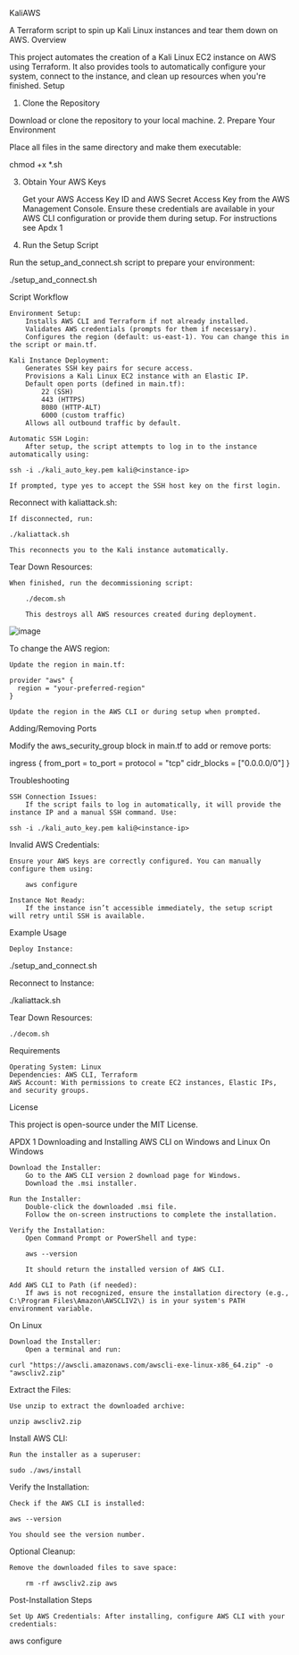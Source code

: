KaliAWS

A Terraform script to spin up Kali Linux instances and tear them down on AWS.
Overview

This project automates the creation of a Kali Linux EC2 instance on AWS using Terraform. It also provides tools to automatically configure your system, connect to the instance, and clean up resources when you're finished.
Setup
1. Clone the Repository

Download or clone the repository to your local machine.
2. Prepare Your Environment

Place all files in the same directory and make them executable:

chmod +x *.sh

3. Obtain Your AWS Keys

    Get your AWS Access Key ID and AWS Secret Access Key from the AWS Management Console.
    Ensure these credentials are available in your AWS CLI configuration or provide them during setup.
   For instructions see Apdx 1

5. Run the Setup Script

Run the setup_and_connect.sh script to prepare your environment:

./setup_and_connect.sh

Script Workflow

    Environment Setup:
        Installs AWS CLI and Terraform if not already installed.
        Validates AWS credentials (prompts for them if necessary).
        Configures the region (default: us-east-1). You can change this in the script or main.tf.

    Kali Instance Deployment:
        Generates SSH key pairs for secure access.
        Provisions a Kali Linux EC2 instance with an Elastic IP.
        Default open ports (defined in main.tf):
            22 (SSH)
            443 (HTTPS)
            8080 (HTTP-ALT)
            6000 (custom traffic)
        Allows all outbound traffic by default.

    Automatic SSH Login:
        After setup, the script attempts to log in to the instance automatically using:

    ssh -i ./kali_auto_key.pem kali@<instance-ip>

    If prompted, type yes to accept the SSH host key on the first login.

Reconnect with kaliattack.sh:

    If disconnected, run:

    ./kaliattack.sh

    This reconnects you to the Kali instance automatically.

Tear Down Resources:

    When finished, run the decommissioning script:

        ./decom.sh

        This destroys all AWS resources created during deployment.

![image](https://github.com/user-attachments/assets/9d377c13-f9e1-47ff-b008-7dab5a7605e0)


To change the AWS region:

    Update the region in main.tf:

    provider "aws" {
      region = "your-preferred-region"
    }

    Update the region in the AWS CLI or during setup when prompted.

Adding/Removing Ports

Modify the aws_security_group block in main.tf to add or remove ports:

ingress {
  from_port   = <port-number>
  to_port     = <port-number>
  protocol    = "tcp"
  cidr_blocks = ["0.0.0.0/0"]
}

Troubleshooting

    SSH Connection Issues:
        If the script fails to log in automatically, it will provide the instance IP and a manual SSH command. Use:

    ssh -i ./kali_auto_key.pem kali@<instance-ip>

Invalid AWS Credentials:

    Ensure your AWS keys are correctly configured. You can manually configure them using:

        aws configure

    Instance Not Ready:
        If the instance isn’t accessible immediately, the setup script will retry until SSH is available.

Example Usage

    Deploy Instance:

./setup_and_connect.sh

Reconnect to Instance:

./kaliattack.sh

Tear Down Resources:

    ./decom.sh

Requirements

    Operating System: Linux
    Dependencies: AWS CLI, Terraform
    AWS Account: With permissions to create EC2 instances, Elastic IPs, and security groups.

License

This project is open-source under the MIT License.



APDX 1
Downloading and Installing AWS CLI on Windows and Linux
On Windows

    Download the Installer:
        Go to the AWS CLI version 2 download page for Windows.
        Download the .msi installer.

    Run the Installer:
        Double-click the downloaded .msi file.
        Follow the on-screen instructions to complete the installation.

    Verify the Installation:
        Open Command Prompt or PowerShell and type:

        aws --version

        It should return the installed version of AWS CLI.

    Add AWS CLI to Path (if needed):
        If aws is not recognized, ensure the installation directory (e.g., C:\Program Files\Amazon\AWSCLIV2\) is in your system's PATH environment variable.

On Linux

    Download the Installer:
        Open a terminal and run:

    curl "https://awscli.amazonaws.com/awscli-exe-linux-x86_64.zip" -o "awscliv2.zip"

Extract the Files:

    Use unzip to extract the downloaded archive:

    unzip awscliv2.zip

Install AWS CLI:

    Run the installer as a superuser:

    sudo ./aws/install

Verify the Installation:

    Check if the AWS CLI is installed:

    aws --version

    You should see the version number.

Optional Cleanup:

    Remove the downloaded files to save space:

        rm -rf awscliv2.zip aws

Post-Installation Steps

    Set Up AWS Credentials: After installing, configure AWS CLI with your credentials:

aws configure
